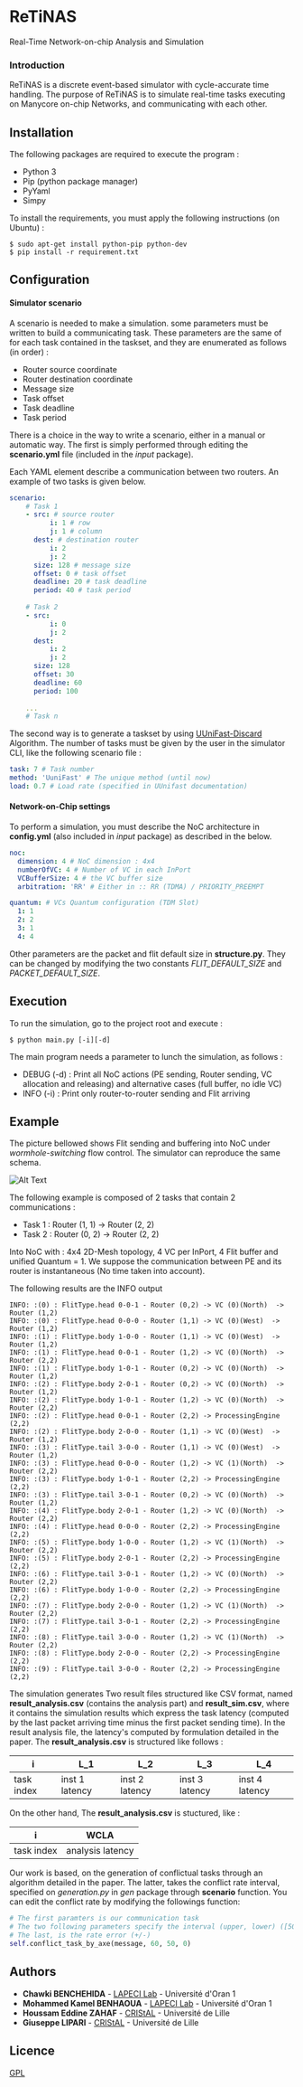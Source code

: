 # ReTiNAS
Real-Time Network-on-chip Analysis and Simulation

### Introduction

ReTiNAS is a discrete event-based simulator with cycle-accurate time
handling. The purpose of ReTiNAS is to simulate real-time tasks
executing on Manycore on-chip Networks, and communicating with each
other.

## Installation
The following packages are required to execute the program :
- Python 3
- Pip (python package manager)
- PyYaml
- Simpy

To install the requirements, you must apply the following instructions (on Ubuntu) :
```
$ sudo apt-get install python-pip python-dev  
$ pip install -r requirement.txt
```

## Configuration
#### Simulator scenario

A scenario is needed to make a simulation. some parameters must be written to build a communicating task. These parameters are the same of for each task contained in the taskset, and they are enumerated as follows (in order) :
- Router source coordinate
- Router destination coordinate
- Message size
- Task offset
- Task deadline
- Task period

There is a choice in the way to write a scenario, either in a manual
or automatic way. The first is simply performed through editing the
**scenario.yml** file (included in the _input_ package).

Each YAML element describe a communication between two routers. An example of two tasks is given below.
```yaml
scenario:
    # Task 1
    - src: # source router
          i: 1 # row
          j: 1 # column
      dest: # destination router
          i: 2
          j: 2
      size: 128 # message size
      offset: 0 # task offset 
      deadline: 20 # task deadline
      period: 40 # task period
      
    # Task 2
    - src: 
          i: 0
          j: 2
      dest:
          i: 2
          j: 2
      size: 128
      offset: 30
      deadline: 60
      period: 100
    
    ...
    # Task n
```
	  
The second way is to generate a taskset by using
[UUniFast-Discard](https://pdfs.semanticscholar.org/24a9/c3297bf08caeceb15777e85f0c3da5c07e26.pdf)
Algorithm. The number of tasks must be given by the user in the
simulator CLI, like the following scenario file : 
```yaml
task: 7 # Task number 
method: 'UuniFast' # The unique method (until now)
load: 0.7 # Load rate (specified in UUnifast documentation)
```

#### Network-on-Chip settings

To perform a simulation, you must describe the NoC architecture in
**config.yml** (also included in _input_ package) as described in the
below.

```yaml
noc:
  dimension: 4 # NoC dimension : 4x4
  numberOfVC: 4 # Number of VC in each InPort
  VCBufferSize: 4 # the VC buffer size
  arbitration: 'RR' # Either in :: RR (TDMA) / PRIORITY_PREEMPT 

quantum: # VCs Quantum configuration (TDM Slot)
  1: 1
  2: 2
  3: 1
  4: 4
```

Other parameters are the packet and flit default size in
**structure.py**. They can be changed by modifying the two constants
_FLIT_DEFAULT_SIZE_ and _PACKET_DEFAULT_SIZE_.


## Execution

To run the simulation, go to the project root and execute :

```
$ python main.py [-i][-d]
```

The main program needs a parameter to lunch the simulation, as follows :  
- DEBUG (-d) : Print all NoC actions (PE sending, Router sending, VC allocation and releasing) and alternative cases (full buffer, no idle VC)
- INFO (-i) : Print only router-to-router sending and Flit arriving


## Example

The picture bellowed shows Flit sending and buffering into NoC under
_wormhole-switching_ flow control. The simulator can reproduce the
same schema.

![Alt Text](https://upload.wikimedia.org/wikipedia/en/a/ae/Wormhole-Three-Flows-Interfering.gif)

The following example is composed of 2 tasks that contain 2 communications :
- Task 1 : Router (1, 1) -> Router (2, 2)
- Task 2 : Router (0, 2) -> Router (2, 2)

Into NoC with : 4x4 2D-Mesh topology, 4 VC per InPort, 4 Flit buffer
and unified Quantum = 1. We suppose the communication between PE and
its router is instantaneous (No time taken into account).


The following results are the INFO output

```
INFO: :(0) : FlitType.head 0-0-1 - Router (0,2) -> VC (0)(North)  -> Router (1,2)
INFO: :(0) : FlitType.head 0-0-0 - Router (1,1) -> VC (0)(West)  -> Router (1,2)
INFO: :(1) : FlitType.body 1-0-0 - Router (1,1) -> VC (0)(West)  -> Router (1,2)
INFO: :(1) : FlitType.head 0-0-1 - Router (1,2) -> VC (0)(North)  -> Router (2,2)
INFO: :(1) : FlitType.body 1-0-1 - Router (0,2) -> VC (0)(North)  -> Router (1,2)
INFO: :(2) : FlitType.body 2-0-1 - Router (0,2) -> VC (0)(North)  -> Router (1,2)
INFO: :(2) : FlitType.body 1-0-1 - Router (1,2) -> VC (0)(North)  -> Router (2,2)
INFO: :(2) : FlitType.head 0-0-1 - Router (2,2) -> ProcessingEngine (2,2)
INFO: :(2) : FlitType.body 2-0-0 - Router (1,1) -> VC (0)(West)  -> Router (1,2)
INFO: :(3) : FlitType.tail 3-0-0 - Router (1,1) -> VC (0)(West)  -> Router (1,2)
INFO: :(3) : FlitType.head 0-0-0 - Router (1,2) -> VC (1)(North)  -> Router (2,2)
INFO: :(3) : FlitType.body 1-0-1 - Router (2,2) -> ProcessingEngine (2,2)
INFO: :(3) : FlitType.tail 3-0-1 - Router (0,2) -> VC (0)(North)  -> Router (1,2)
INFO: :(4) : FlitType.body 2-0-1 - Router (1,2) -> VC (0)(North)  -> Router (2,2)
INFO: :(4) : FlitType.head 0-0-0 - Router (2,2) -> ProcessingEngine (2,2)
INFO: :(5) : FlitType.body 1-0-0 - Router (1,2) -> VC (1)(North)  -> Router (2,2)
INFO: :(5) : FlitType.body 2-0-1 - Router (2,2) -> ProcessingEngine (2,2)
INFO: :(6) : FlitType.tail 3-0-1 - Router (1,2) -> VC (0)(North)  -> Router (2,2)
INFO: :(6) : FlitType.body 1-0-0 - Router (2,2) -> ProcessingEngine (2,2)
INFO: :(7) : FlitType.body 2-0-0 - Router (1,2) -> VC (1)(North)  -> Router (2,2)
INFO: :(7) : FlitType.tail 3-0-1 - Router (2,2) -> ProcessingEngine (2,2)
INFO: :(8) : FlitType.tail 3-0-0 - Router (1,2) -> VC (1)(North)  -> Router (2,2)
INFO: :(8) : FlitType.body 2-0-0 - Router (2,2) -> ProcessingEngine (2,2)
INFO: :(9) : FlitType.tail 3-0-0 - Router (2,2) -> ProcessingEngine (2,2)
```

The simulation generates Two result files structured like CSV format, named **result_analysis.csv** (contains the analysis part)  and **result_sim.csv**, where it contains the simulation results which express the task latency (computed by the last packet arriving time
minus the first packet sending time). In the result analysis file, the latency's computed by formulation detailed in the paper. 
The **result_analysis.csv** is structured like follows :

| i | L_1 | L_2 | L_3 | L_4 |
| --- | --- | --- | --- | --- |
| task index | inst 1 latency | inst 2 latency | inst 3 latency | inst 4 latency |

On the other hand, The **result_analysis.csv** is stuctured, like :

| i | WCLA |
| --- | --- |
| task index  | analysis latency |

Our work is based, on the generation of conflictual tasks through an algorithm detailed in the paper. The latter, takes the conflict rate interval, specified on _generation.py_ in _gen_ package through **scenario** function.
You can edit the conflict rate by modifying the followings function:
```python
# The first paramters is our communication task
# The two following parameters specify the interval (upper, lower) ([50%, 60%])
# The last, is the rate error (+/-)  
self.conflict_task_by_axe(message, 60, 50, 0) 
```

## Authors

* **Chawki BENCHEHIDA** - [LAPECI Lab](http://lapeci.org/) - Université d'Oran 1
* **Mohammed Kamel BENHAOUA** - [LAPECI Lab](http://lapeci.org/) - Université d'Oran 1
* **Houssam Eddine ZAHAF** - [CRIStAL](https://www.cristal.univ-lille.fr) - Université de Lille
* **Giuseppe LIPARI** - [CRIStAL](https://www.cristal.univ-lille.fr) - Université de Lille

## Licence
[GPL](http://www.gnu.org/licenses/gpl-3.0.html)
